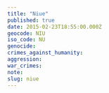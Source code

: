 ```yaml
---
title: "Niue"
published: true
date: 2015-02-23T18:55:00.000Z
geocode: NIU
iso_code: NU
genocide:
crimes_against_humanity:
aggression:
war_crimes:
note:
slug: niue
---
```

